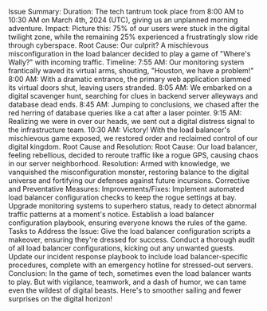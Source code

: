 Issue Summary:
Duration: The tech tantrum took place from 8:00 AM to 10:30 AM on March 4th, 2024 (UTC), giving us an unplanned morning adventure.
Impact: Picture this: 75% of our users were stuck in the digital twilight zone, while the remaining 25% experienced a frustratingly slow ride through cyberspace.
Root Cause: Our culprit? A mischievous misconfiguration in the load balancer decided to play a game of "Where's Wally?" with incoming traffic.
Timeline:
7:55 AM: Our monitoring system frantically waved its virtual arms, shouting, "Houston, we have a problem!"
8:00 AM: With a dramatic entrance, the primary web application slammed its virtual doors shut, leaving users stranded.
8:05 AM: We embarked on a digital scavenger hunt, searching for clues in backend server alleyways and database dead ends.
8:45 AM: Jumping to conclusions, we chased after the red herring of database queries like a cat after a laser pointer.
9:15 AM: Realizing we were in over our heads, we sent out a digital distress signal to the infrastructure team.
10:30 AM: Victory! With the load balancer's mischievous game exposed, we restored order and reclaimed control of our digital kingdom.
Root Cause and Resolution:
Root Cause: Our load balancer, feeling rebellious, decided to reroute traffic like a rogue GPS, causing chaos in our server neighborhood.
Resolution: Armed with knowledge, we vanquished the misconfiguration monster, restoring balance to the digital universe and fortifying our defenses against future incursions.
Corrective and Preventative Measures:
Improvements/Fixes:
Implement automated load balancer configuration checks to keep the rogue settings at bay.
Upgrade monitoring systems to superhero status, ready to detect abnormal traffic patterns at a moment's notice.
Establish a load balancer configuration playbook, ensuring everyone knows the rules of the game.
Tasks to Address the Issue:
Give the load balancer configuration scripts a makeover, ensuring they're dressed for success.
Conduct a thorough audit of all load balancer configurations, kicking out any unwanted guests.
Update our incident response playbook to include load balancer-specific procedures, complete with an emergency hotline for stressed-out servers.
Conclusion:
In the game of tech, sometimes even the load balancer wants to play. But with vigilance, teamwork, and a dash of humor, we can tame even the wildest of digital beasts. Here's to smoother sailing and fewer surprises on the digital horizon!



